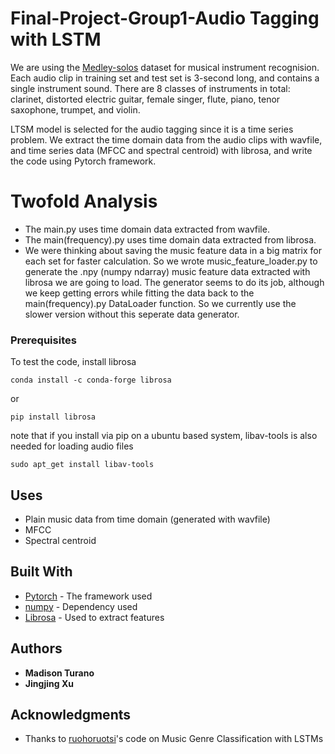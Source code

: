# Final-Project-Group1-Audio Tagging with LSTM

We are using the [Medley-solos](https://zenodo.org/record/2582103#.XMOHKi2ZNE5) dataset for musical instrument recognision. Each audio clip in training set and test set is 3-second long, and contains a single instrument sound. There are 8 classes of instruments in total: clarinet, distorted electric guitar, female singer, flute, piano, tenor saxophone, trumpet, and violin.

LTSM model is selected for the audio tagging since it is a time series problem. We extract the time domain data from the audio clips with wavfile, and time series data (MFCC and spectral centroid) with librosa, and write the code using Pytorch framework.

# Twofold Analysis
* The main.py uses time domain data extracted from wavfile.
* The main(frequency).py uses time domain data extracted from librosa.
* We were thinking about saving the music feature data in a big matrix for each set for faster calculation. So we wrote music_feature_loader.py to generate the .npy (numpy ndarray) music feature data extracted with librosa we are going to load. The generator seems to do its job, although we keep getting errors while fitting the data back to the main(frequency).py DataLoader function. So we currently use the slower version without this seperate data generator.

### Prerequisites

To test the code, install librosa
```
conda install -c conda-forge librosa
```
or
```
pip install librosa
```
note that if you install via pip on a ubuntu based system, libav-tools is also needed for loading audio files
```
sudo apt_get install libav-tools
```
## Uses
* Plain music data from time domain (generated with wavfile)
* MFCC
* Spectral centroid

## Built With

* [Pytorch](https://pytorch.org) - The framework used
* [numpy](https://maven.apache.org/) - Dependency used
* [Librosa](https://www.numpy.org) - Used to extract features


## Authors

* **Madison Turano** 
* **Jingjing Xu**


## Acknowledgments

* Thanks to [ruohoruotsi](https://github.com/ruohoruotsi/LSTM-Music-Genre-Classification)'s code on Music Genre Classification with LSTMs
